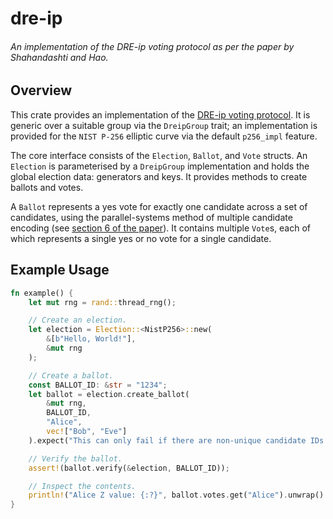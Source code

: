 # dre-ip
###### An implementation of the DRE-ip voting protocol as per the paper by Shahandashti and Hao.

## Overview
This crate provides an implementation of the [DRE-ip voting protocol][paper].
It is generic over a suitable group via the `DreipGroup` trait;
an implementation is provided for the `NIST P-256` elliptic curve via the default `p256_impl` feature.

The core interface consists of the `Election`, `Ballot`, and `Vote` structs.
An `Election` is parameterised by a `DreipGroup` implementation and holds the global election data: generators and keys.
It provides methods to create ballots and votes.

A `Ballot` represents a yes vote for exactly one candidate across a set of candidates, using the parallel-systems method of multiple candidate encoding (see [section 6 of the paper][paper]).
It contains multiple `Vote`s, each of which represents a single yes or no vote for a single candidate.

## Example Usage

```rust
fn example() {
    let mut rng = rand::thread_rng();

    // Create an election.
    let election = Election::<NistP256>::new(
        &[b"Hello, World!"],
        &mut rng
    );

    // Create a ballot.
    const BALLOT_ID: &str = "1234";
    let ballot = election.create_ballot(
        &mut rng,
        BALLOT_ID,
        "Alice",
        vec!["Bob", "Eve"]
    ).expect("This can only fail if there are non-unique candidate IDs.");

    // Verify the ballot.
    assert!(ballot.verify(&election, BALLOT_ID));

    // Inspect the contents.
    println!("Alice Z value: {:?}", ballot.votes.get("Alice").unwrap().Z);
}
```

[//]: # (links)
[paper]: https://eprint.iacr.org/2016/670.pdf
[sec1]: https://www.secg.org/sec1-v2.pdf
